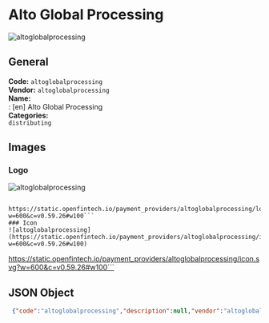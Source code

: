 # Alto Global Processing 
![altoglobalprocessing](https://static.openfintech.io/payment_providers/altoglobalprocessing/logo.svg?w=600&c=v0.59.26#w100)  
## General 
**Code:** `altoglobalprocessing`  
**Vendor:** `altoglobalprocessing`  
**Name:**  
:	[en] Alto Global Processing  
**Categories:**  
`distributing`  
## Images 
### Logo 
![altoglobalprocessing](https://static.openfintech.io/payment_providers/altoglobalprocessing/logo.svg?w=600&c=v0.59.26#w100)  
```
 https://static.openfintech.io/payment_providers/altoglobalprocessing/logo.svg?w=600&c=v0.59.26#w100```  
### Icon 
![altoglobalprocessing](https://static.openfintech.io/payment_providers/altoglobalprocessing/icon.svg?w=600&c=v0.59.26#w100)  
```
 https://static.openfintech.io/payment_providers/altoglobalprocessing/icon.svg?w=600&c=v0.59.26#w100```  
## JSON Object 
```json
 {"code":"altoglobalprocessing","description":null,"vendor":"altoglobalprocessing","categories":["distributing"],"countries":null,"payment_method":null,"payout_method":null,"metadata":{"about_payments_code":"altoglobalprocessing"},"name":{"en":"Alto Global Processing"}}```  
